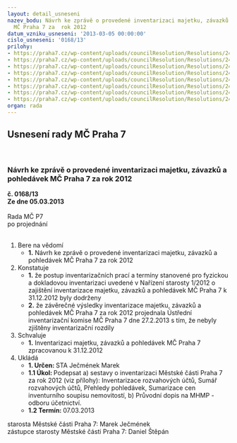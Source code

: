 ```yaml
---
layout: detail_usneseni
nazev_bodu: Návrh ke zprávě o provedené inventarizaci majetku, závazků a pohledávek
  MČ Praha 7 za  rok 2012
datum_vzniku_usneseni: '2013-03-05 00:00:00'
cislo_usneseni: '0168/13'
prilohy:
- https://praha7.cz/wp-content/uploads/councilResolution/Resolutions/24213/13-13-zapis_uik0001.pdf
- https://praha7.cz/wp-content/uploads/councilResolution/Resolutions/24213/13-13-p2_inventarizace_31.12.2012_na_mhmp_-_ing.melkesov%c3%a1.doc
- https://praha7.cz/wp-content/uploads/councilResolution/Resolutions/24213/13-13-iru_h%c4%8d.pdf
- https://praha7.cz/wp-content/uploads/councilResolution/Resolutions/24213/13-13-iru_vh%c4%8d.pdf
- https://praha7.cz/wp-content/uploads/councilResolution/Resolutions/24213/13-13-iru_sor.pdf
- https://praha7.cz/wp-content/uploads/councilResolution/Resolutions/24213/13-13-pohledavky_h%c4%8d.pdf
- https://praha7.cz/wp-content/uploads/councilResolution/Resolutions/24213/13-13-pohledavky_vh%c4%8d.pdf
- https://praha7.cz/wp-content/uploads/councilResolution/Resolutions/24213/13-13-suma_nemo0001.pdf
organ: rada
---
```

<div id="ucUsn_pList" class="usn">
	<span><h2>Usnesení rady MČ Praha 7 </h2>
<br></span><div class="standBody">
<span><h3>Návrh ke zprávě o provedené inventarizaci majetku, závazků a pohledávek MČ Praha 7 za  rok 2012</h3></span><div class="center">
		<strong>č. 0168/13</strong><br>
	</div>
<div class="center">
		<strong>Ze dne 05.03.2013</strong><br><br>
	</div>Rada MČ P7<br> po projednání<br><br><ol>
<li>Bere na vědomí<ul><li>
<strong>1.</strong> Návrh ke zprávě o provedené inventarizaci majetku, závazků a pohledávek MČ Praha 7 za  rok 2012</li></ul>
</li>
<li>Konstatuje<ul>
<li>
<strong>1.</strong> že postup inventarizačních prací a termíny stanovené pro fyzickou a dokladovou inventarizaci uvedené v Nařízení starosty 1/2012 o zajištění inventarizace majetku, závazků a pohledávek MČ Praha 7 k 31.12.2012 byly dodrženy</li>
<li>
<strong>2.</strong> že závěrečné výsledky inventarizace majetku, závazků a pohledávek MČ Praha 7 za rok 2012 projednala Ústřední inventarizační komise MČ Praha 7 dne 27.2.2013  s tím, že nebyly zjištěny inventarizační rozdíly</li>
</ul>
</li>
<li>Schvaluje<ul><li>
<strong>1.</strong> Inventarizaci majetku, závazků a pohledávek MČ Praha 7 zpracovanou k 31.12.2012        </li></ul>
</li>
<li>Ukládá<ul>
<li>
<strong>1. Určen: </strong>STA Ječmének Marek</li>
<li>
<strong>1.1 Úkol: </strong>Podepsat a) sestavy o inventarizaci Městské části Praha 7 za rok 2012 (viz přílohy): Inventarizace rozvahových účtů, Sumář rozvahových účtů, Přehledy pohledávek, Sumarizace cen inventurního soupisu nemovitostí,  b) Průvodní dopis na MHMP -  odboru účetnictví.      </li>
<li>
<strong>1.2 Termín: </strong>07.03.2013</li>
</ul>
</li>
</ol>starosta Městské části Praha 7: Marek Ječmének<br>zástupce starosty Městské části Praha 7: Daniel Štěpán 
</div>
</div>